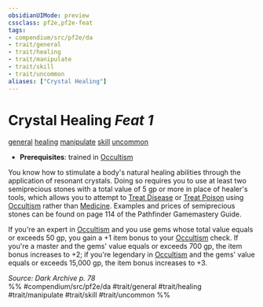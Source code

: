 ```yaml
---
obsidianUIMode: preview
cssclass: pf2e,pf2e-feat
tags:
- compendium/src/pf2e/da
- trait/general
- trait/healing
- trait/manipulate
- trait/skill
- trait/uncommon
aliases: ["Crystal Healing"]
---
```

# Crystal Healing  *Feat 1*  
[general](/rules/traits/general.md)  [healing](/rules/traits/healing.md)  [manipulate](/rules/traits/manipulate.md)  [skill](/rules/traits/skill.md)  [uncommon](/rules/traits/uncommon.md)  

- **Prerequisites**: trained in [Occultism](/compendium/skills.md#Occultism)

You know how to stimulate a body's natural healing abilities through the application of resonant crystals. Doing so requires you to use at least two semiprecious stones with a total value of 5 gp or more in place of healer's tools, which allows you to attempt to [Treat Disease](/rules/actions/treat-disease.md) or [Treat Poison](/rules/actions/treat-poison.md) using [Occultism](/compendium/skills.md#Occultism) rather than [Medicine](/compendium/skills.md#Medicine). Examples and prices of semiprecious stones can be found on page 114 of the Pathfinder Gamemastery Guide.

If you're an expert in [Occultism](/compendium/skills.md#Occultism) and you use gems whose total value equals or exceeds 50 gp, you gain a +1 item bonus to your [Occultism](/compendium/skills.md#Occultism) check. If you're a master and the gems' value equals or exceeds 700 gp, the item bonus increases to +2; if you're legendary in [Occultism](/compendium/skills.md#Occultism) and the gems' value equals or exceeds 15,000 gp, the item bonus increases to +3.

*Source: Dark Archive p. 78*  
%% #compendium/src/pf2e/da #trait/general #trait/healing #trait/manipulate #trait/skill #trait/uncommon %%